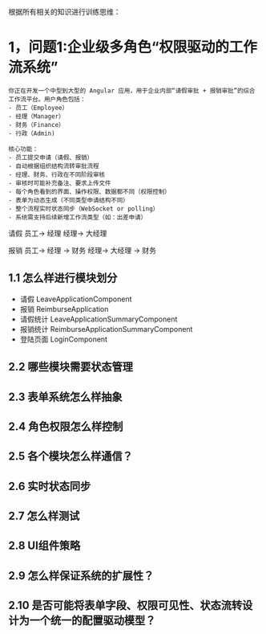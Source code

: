 根据所有相关的知识进行训练思维：


# 1，问题1:企业级多角色“权限驱动的工作流系统”
```
你正在开发一个中型到大型的 Angular 应用，用于企业内部“请假审批 + 报销审批”的综合工作流平台。用户角色包括：
- 员工（Employee）
- 经理（Manager）
- 财务（Finance）
- 行政（Admin)

核心功能：
- 员工提交申请（请假、报销）
- 自动根据组织结构流转审批流程
- 经理、财务、行政在不同阶段审核
- 审核时可能补充备注、要求上传文件
- 每个角色看到的界面、操作权限、数据都不同（权限控制）
- 表单为动态生成（不同类型申请结构不同）
- 整个流程实时状态同步（WebSocket or polling）
- 系统需支持后续新增工作流类型（如：出差申请）
```


请假
员工-> 经理 
经理-> 大经理

报销
员工-> 经理 -> 财务
经理-> 大经理 -> 财务


## 1.1 怎么样进行模块划分
- 请假 LeaveApplicationComponent
- 报销 ReimburseApplication
- 请假统计 LeaveApplicationSummaryComponent
- 报销统计 ReimburseApplicationSummaryComponent
- 登陆页面 LoginComponent



## 2.2 哪些模块需要状态管理
## 2.3 表单系统怎么样抽象
## 2.4 角色权限怎么样控制
## 2.5 各个模块怎么样通信？
## 2.6 实时状态同步
## 2.7 怎么样测试
## 2.8 UI组件策略
## 2.9 怎么样保证系统的扩展性？
## 2.10 是否可能将表单字段、权限可见性、状态流转设计为一个统一的配置驱动模型？

